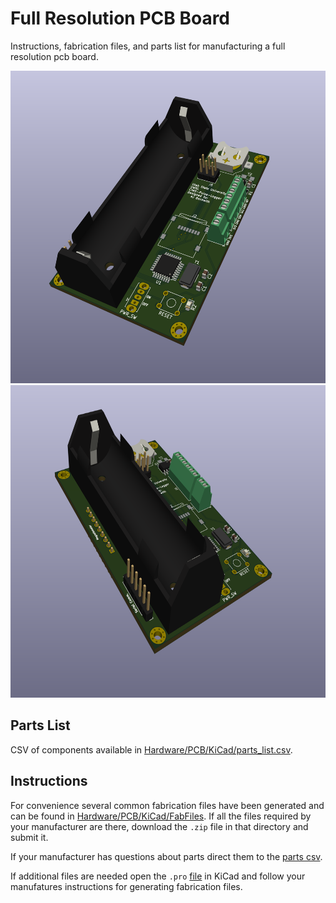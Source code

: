 # Full Resolution PCB Board
Instructions, fabrication files, and parts list for manufacturing a full resolution pcb board.

<img src ="https://github.com/UCHIC/CIWS-Pulse-Logger/blob/main/Hardware/PCB/PCB-right.png" width=600 height=500>
<img src ="https://github.com/UCHIC/CIWS-Pulse-Logger/blob/main/Hardware/PCB/PCB-left.png" width=600 height=500>

## Parts List
CSV of components available in [Hardware/PCB/KiCad/parts_list.csv](https://github.com/UCHIC/CIWS-Pulse-Logger/blob/main/Hardware/PCB/KiCad/parts_list.csv).

## Instructions
For convenience several common fabrication files have been generated and can be found in [Hardware/PCB/KiCad/FabFiles](https://github.com/UCHIC/CIWS-Pulse-Logger/tree/main/Hardware/PCB/KiCad/FabFiles).
If all the files required by your manufacturer are there, download the `.zip` file in that directory and submit it.

If your manufacturer has questions about parts direct them to the [parts csv](https://github.com/UCHIC/CIWS-Pulse-Logger/blob/main/Hardware/PCB/KiCad/parts_list.csv).

If additional files are needed open the `.pro` [file]() in KiCad and follow your manufatures instructions for generating fabrication files.
